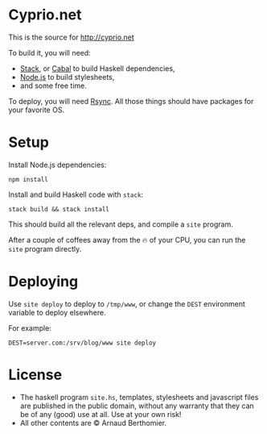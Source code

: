# Cyprio.net

This is the source for http://cyprio.net

To build it, you will need:

 * [Stack][stack], or [Cabal][cabal] to build Haskell dependencies,
 * [Node.js][node] to build stylesheets,
 * and some free time.

To deploy, you will need [Rsync][rsync]. All those things should have
packages for your favorite OS.


# Setup

Install Node.js dependencies:

```
npm install
```

Install and build Haskell code with `stack`:

```
stack build && stack install
```

This should build all the relevant deps, and compile a `site` program.

After a couple of coffees away from the :fire: of your CPU, you can
run the `site` program directly.


# Deploying

Use `site deploy` to deploy to `/tmp/www`, or change the `DEST`
environment variable to deploy elsewhere.

For example:

```
DEST=server.com:/srv/blog/www site deploy
```


# License

 * The haskell program `site.hs`, templates, stylesheets and javascript files
   are published in the public domain, without any warranty that they can be of
   any (good) use at all. Use at your own risk!
 * All other contents are © Arnaud Berthomier.

[hakyll]: http://jaspervdj.be/hakyll/
[cabal]: https://www.haskell.org/cabal/
[stack]: http://haskellstack.org/
[pandoc]: http://pandoc.org/
[stylus]: http://learnboost.github.io/stylus/
[node]: http://nodejs.org
[rsync]: https://rsync.samba.org/
